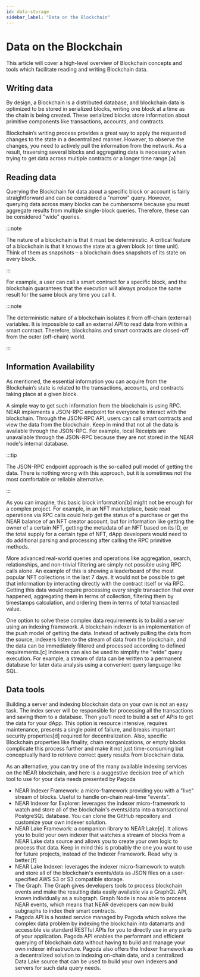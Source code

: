 ```yaml
---
id: data-storage
sidebar_label: "Data on the Blockchain"
---
```


# Data on the Blockchain

This article will cover a high-level overview of Blockchain concepts and tools which facilitate reading and writing Blockchain data. 

## Writing data

By design, a Blockchain is a distributed database, and blockchain data is optimized to be stored in serialized blocks, writing one block at a time as the chain is being created. These serialized blocks store information about primitive components like transactions, accounts, and contracts. 


Blockchain’s writing process provides a great way to apply the requested changes to the state in a decentralized manner. However, to observe the changes, you need to actively pull the information from the network. As a result, traversing several blocks and aggregating data is necessary when trying to get data across multiple contracts or a longer time range.[a]


## Reading data


Querying the Blockchain for data about a specific block or account is fairly straightforward and can be considered a "narrow" query. However, querying data across many blocks can be cumbersome because you must aggregate results from multiple single-block queries. Therefore, these can be considered "wide" queries.


:::note

The nature of a blockchain is that it must be deterministic. A critical feature of a blockchain is that it knows the state at a given block (or time unit). Think of them as snapshots –  a blockchain does snapshots of its state on every block.

:::


For example, a user can call a smart contract for a specific block, and the blockchain guarantees that the execution will always produce the same result for the same block any time you call it.


:::note

The deterministic nature of a blockchain isolates it from off-chain (external) variables. It is impossible to call an external API to read data from within a smart contract. Therefore, blockchains and smart contracts are closed-off from the outer (off-chain) world.

:::

## Information Availability


As mentioned, the essential information you can acquire from the Blockchain’s state is related to the transactions, accounts, and contracts taking place at a given block. 


A simple way to get such information from the blockchain is using RPC. NEAR implements a JSON-RPC endpoint for everyone to interact with the blockchain. Through the JSON-RPC API, users can call smart contracts and view the data from the blockchain.
Keep in mind that not all the data is available through the JSON-RPC. For example, local Receipts are unavailable through the JSON-RPC because they are not stored in the NEAR node's internal database.


:::tip

The JSON-RPC endpoint  approach is the so-called pull model of getting the data. There is nothing wrong with this approach, but it is sometimes not the most comfortable or reliable alternative.

:::

As you can imagine, this basic block information[b] might not be enough for a complex project. For example, in an NFT marketplace, basic read operations via RPC calls could help get the status of a purchase or get the NEAR balance of an NFT creator account, but for information like getting the owner of a certain NFT, getting the metadata of an NFT based on its ID, or the total supply for a certain type of NFT, dApp developers would need to do additional parsing and processing after calling the RPC primitive methods. 


More advanced real-world queries and operations like aggregation, search, relationships, and non-trivial filtering are simply not possible using RPC calls alone. An example of this is showing a leaderboard of the most popular NFT collections in the last 7 days. It would not be possible to get that information by interacting directly with the contract itself or via RPC. Getting this data would require processing every single transaction that ever happened, aggregating them in terms of collection, filtering them by timestamps calculation, and ordering them in terms of total transacted value. 


One option to solve these complex data requirements is to build a server using an indexing framework. A blockchain indexer is an implementation of the push model of getting the data. Instead of actively pulling the data from the source, indexers listen to the stream of data from the blockchain, and the data can be immediately filtered and processed according to defined requirements.[c] Indexers can also be used to simplify the "wide" query execution. For example, a stream of data can be written to a permanent database for later data analysis using a convenient query language like SQL.


## Data tools


Building a server and indexing blockchain data on your own is not an easy task. The index server will be responsible for processing all the transactions and saving them to a database. Then you’ll need to build a set of APIs to get the data for your dApp. This option is resource intensive, requires maintenance, presents a single point of failure, and breaks important security properties[d] required for decentralization.
Also, specific Blockchain properties like finality, chain reorganizations, or empty blocks complicate this process further and make it not just time-consuming but conceptually hard to retrieve correct query results from blockchain data.


As an alternative, you can try one of the many available indexing services on the NEAR blockchain, and here is a suggestive decision tree of which tool to use for your data needs presented by Pagoda 


* NEAR Indexer Framework: a micro-framework providing you with a "live" stream of blocks. Useful to handle on-chain real-time "events".
* NEAR Indexer for Explorer: leverages the indexer micro-framework to watch and store all of the blockchain's events/data into a transactional PostgreSQL database. You can clone the GitHub repository and customize your own indexer solution.
* NEAR Lake Framework: a companion library to NEAR Lake[e]. It allows you to build your own indexer that watches a stream of blocks from a NEAR Lake data source and allows you to create your own logic to process that data. Keep in mind this is probably the one you want to use for future projects, instead of the Indexer Framework. Read why is better.[f]
* NEAR Lake Indexer: leverages the indexer micro-framework to watch and store all of the blockchain's events/data as JSON files on a user-specified AWS S3 or S3 compatible storage.
* The Graph: The Graph gives developers tools to process blockchain events and make the resulting data easily available via a GraphQL API, known individually as a subgraph. Graph Node is now able to process NEAR events, which means that NEAR developers can now build subgraphs to index their smart contracts.
* Pagoda API  is a hosted service managed by Pagoda which solves the complex data problem by indexing the blockchain into datamarts and accessible via standard RESTful APIs for you to directly use in any parts of your application. Pagoda API enables the performant and efficient querying of blockchain data without having to build and manage your own indexer infrastructure. Pagoda also offers the Indexer framework as a decentralized solution to indexing on-chain data, and a centralized Data Lake source that can be used to build your own indexers and servers for such data query needs.

<!--
[a]excellent summary
[b]Does "basic block information" intend to convey that the information from a single block?
[c]not sure if this is true for all blockchain indexers, but our solution does this for sure, specifically NEAR Lake
[d]I'm curious to know more about what type of security properties are broken. Is there something more specific that can be said here or is the primary drawback that it reduces decentralization?
[e]What is "Near Lake"? Is that the same as Near Lake Indexer?
[f]If this is true, can we impose fewer decisions on developers by not promoting the other options?
-->
